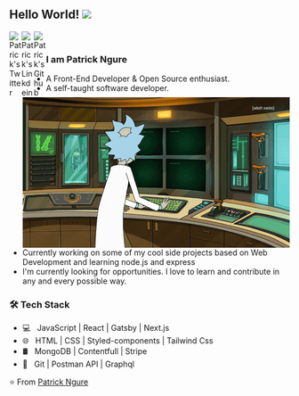 ## Hello World! <img src="https://raw.githubusercontent.com/iampavangandhi/iampavangandhi/master/gifs/Hi.gif" width="30px"></h2>

<a href="https://twitter.com/Patrickngure45">
  <img align="left" alt="Patrick's Twitter" width="22px" color=`#fff` src="https://cdn.jsdelivr.net/npm/simple-icons@v3/icons/twitter.svg" />
</a>
<a href="https://www.linkedin.com/in/patrick-karanja-62a42220a/">
  <img align="left" alt="Patrick's Linkdein" width="22px"  src="https://cdn.jsdelivr.net/npm/simple-icons@v3/icons/linkedin.svg" />
</a>
<a href="https://github.com/patrickngure45">
  <img align="left" alt="Patrick's Github" width="22px"  src="https://cdn.jsdelivr.net/npm/simple-icons@v3/icons/github.svg" />
</a>

<br />
<img align="right" alt="GIF" src="https://github.com/darshan-jain/darshan-jain/blob/master/rick.gif" />

### I am Patrick Ngure
- A Front-End Developer & Open Source enthusiast.
- A self-taught software developer. 
- Currently working on some of my cool side projects based on Web Development and learning node.js and express
- I'm currently looking for opportunities. I love to learn and contribute in any and every possible way.

<h3>🛠 Tech Stack</h3>

- 💻 &nbsp; JavaScript | React | Gatsby | Next.js
- 🌐 &nbsp; HTML | CSS | Styled-components | Tailwind Css
- 🛢 &nbsp; MongoDB | Contentfull | Stripe
- 🔧 &nbsp; Git | Postman API | Graphql

⭐️ From [Patrick Ngure](https://github.com/patrickngure45)
